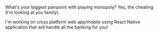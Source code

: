 What's your biggest painpoint with playing monopoly? Yes, the cheating (I'm looking at you family). 

I'm working on cross platform web app/mobile using React Native application that will handle all the banking for you!
